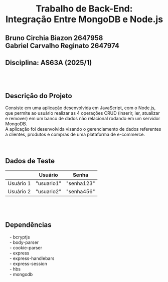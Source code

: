 # <p align=center>Trabalho de Back-End:<br> Integração Entre MongoDB e Node.js</p>

## Bruno Circhia Biazon 2647958<br>Gabriel Carvalho Reginato 2647974

## Disciplina: AS63A (2025/1)
<br><br>

## Descrição do Projeto
Consiste em uma aplicação desenvolvida em JavaScript, com o Node.js, que permite ao usuário realizar as 4 operações CRUD (inserir, ler, atualizar e remover) em um banco de dados não relacional rodando em um servidor MongoDB.<br>
A aplicação foi desenvolvida visando o gerenciamento de dados referentes a clientes, produtos e compras de uma plataforma de e-commerce.<br>
<br><br>

## Dados de Teste
|| Usuário | Senha |
|-|-|-|
| Usuário 1 | "usuario1" | "senha123" |
| Usuário 2 | "usuario2" | "senha456" |

<br><br>

## Dependências
&emsp;- bcryptjs <br>
&emsp;- body-parser <br>
&emsp;- cookie-parser <br>
&emsp;- express <br>
&emsp;- express-handlebars <br>
&emsp;- express-session <br>
&emsp;- hbs <br>
&emsp;- mongodb <br>
